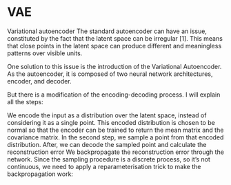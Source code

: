 # VAE
Variational autoencoder
The standard autoencoder can have an issue, constituted by the fact that the latent space can be irregular [1]. This means that close points in the latent space can produce different and meaningless patterns over visible units.

One solution to this issue is the introduction of the Variational Autoencoder. As the autoencoder, it is composed of two neural network architectures, encoder, and decoder.

But there is a modification of the encoding-decoding process. I will explain all the steps:

We encode the input as a distribution over the latent space, instead of considering it as a single point. This encoded distribution is chosen to be normal so that the encoder can be trained to return the mean matrix and the covariance matrix.
In the second step, we sample a point from that encoded distribution.
After, we can decode the sampled point and calculate the reconstruction error
We backpropagate the reconstruction error through the network. Since the sampling procedure is a discrete process, so it’s not continuous, we need to apply a reparameterisation trick to make the backpropagation work:
